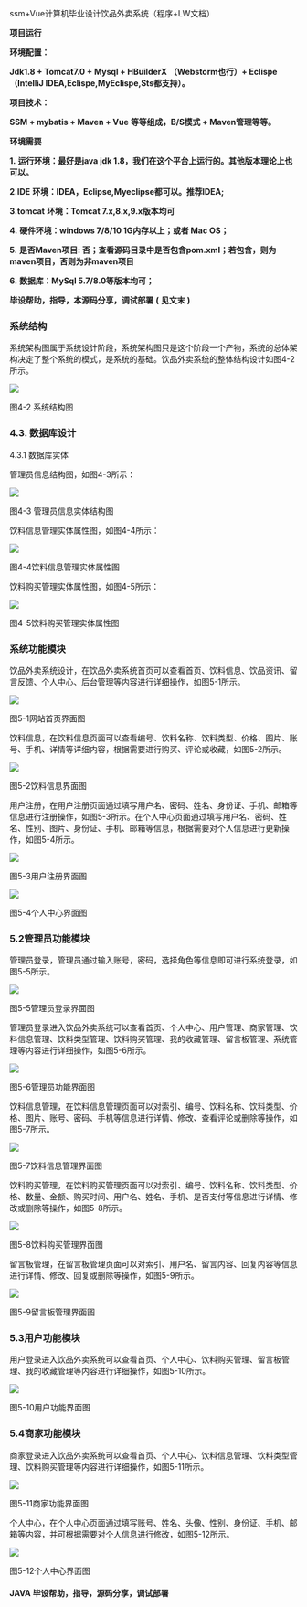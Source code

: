 ssm+Vue计算机毕业设计饮品外卖系统（程序+LW文档）

**项目运行**

**环境配置：**

**Jdk1.8 + Tomcat7.0 + Mysql + HBuilderX** **（Webstorm也行）+ Eclispe（IntelliJ
IDEA,Eclispe,MyEclispe,Sts都支持）。**

**项目技术：**

**SSM + mybatis + Maven + Vue** **等等组成，B/S模式 + Maven管理等等。**

**环境需要**

**1.** **运行环境：最好是java jdk 1.8，我们在这个平台上运行的。其他版本理论上也可以。**

**2.IDE** **环境：IDEA，Eclipse,Myeclipse都可以。推荐IDEA;**

**3.tomcat** **环境：Tomcat 7.x,8.x,9.x版本均可**

**4.** **硬件环境：windows 7/8/10 1G内存以上；或者 Mac OS；**

**5.** **是否Maven项目: 否；查看源码目录中是否包含pom.xml；若包含，则为maven项目，否则为非maven项目**

**6.** **数据库：MySql 5.7/8.0等版本均可；**

**毕设帮助，指导，本源码分享，调试部署** **(** **见文末** **)**

### 系统结构

系统架构图属于系统设计阶段，系统架构图只是这个阶段一个产物，系统的总体架构决定了整个系统的模式，是系统的基础。饮品外卖系统的整体结构设计如图4-2所示。

![](./res/c1d8095b04f944468de953e5ea248237.png)

图4-2 系统结构图

### 4.3. 数据库设计

4.3.1 数据库实体

管理员信息结构图，如图4-3所示：

![](./res/c24421412d57464e86b15ded4bdc5f09.png)

图4-3 管理员信息实体结构图

饮料信息管理实体属性图，如图4-4所示：

![](./res/b51eb6382fe841da9a7866d4d21c8262.png)

图4-4饮料信息管理实体属性图

饮料购买管理实体属性图，如图4-5所示：

![](./res/63d45ec8805145539508f5cf6c225866.png)

图4-5饮料购买管理实体属性图

### 系统功能模块

饮品外卖系统设计，在饮品外卖系统首页可以查看首页、饮料信息、饮品资讯、留言反馈、个人中心、后台管理等内容进行详细操作，如图5-1所示。

![](./res/72571d9aa2604b89bc1aa7b501a98ba7.png)

图5-1网站首页界面图

饮料信息，在饮料信息页面可以查看编号、饮料名称、饮料类型、价格、图片、账号、手机、详情等详细内容，根据需要进行购买、评论或收藏，如图5-2所示。

![](./res/f1aa69c960a245fabc10ef6b0168b87f.png)

图5-2饮料信息界面图

用户注册，在用户注册页面通过填写用户名、密码、姓名、身份证、手机、邮箱等信息进行注册操作，如图5-3所示。在个人中心页面通过填写用户名、密码、姓名、性别、图片、身份证、手机、邮箱等信息，根据需要对个人信息进行更新操作，如图5-4所示。

![](./res/73ce4535f527439588eaac540ddc7bd4.png)

图5-3用户注册界面图

![](./res/7b51d59816084447aa459b4fcc313ffd.png)

图5-4个人中心界面图

### 5.2管理员功能模块

管理员登录，管理员通过输入账号，密码，选择角色等信息即可进行系统登录，如图5-5所示。

![](./res/c8f2d112097743e1b07fc6da552e41b2.png)

图5-5管理员登录界面图

管理员登录进入饮品外卖系统可以查看首页、个人中心、用户管理、商家管理、饮料信息管理、饮料类型管理、饮料购买管理、我的收藏管理、留言板管理、系统管理等内容进行详细操作，如图5-6所示。

![](./res/ab9466931b444ffebecfb8a88b9ab1ef.png)

图5-6管理员功能界面图

饮料信息管理，在饮料信息管理页面可以对索引、编号、饮料名称、饮料类型、价格、图片、账号、密码、手机等信息进行详情、修改、查看评论或删除等操作，如图5-7所示。

![](./res/596ec10ca559410fac150d2124f38ac0.png)

图5-7饮料信息管理界面图

饮料购买管理，在饮料购买管理页面可以对索引、编号、饮料名称、饮料类型、价格、数量、金额、购买时间、用户名、姓名、手机、是否支付等信息进行详情、修改或删除等操作，如图5-8所示。

![](./res/dca9bec25f19464f8dee500aeb7b22fb.png)

图5-8饮料购买管理界面图

留言板管理，在留言板管理页面可以对索引、用户名、留言内容、回复内容等信息进行详情、修改、回复或删除等操作，如图5-9所示。

![](./res/bba857982bde4b11a6cd511570196ad7.png)

图5-9留言板管理界面图

### 5.3用户功能模块

用户登录进入饮品外卖系统可以查看首页、个人中心、饮料购买管理、留言板管理、我的收藏管理等内容进行详细操作，如图5-10所示。

![](./res/27dbb282f9bf445d8861a10759dd88a4.png)

图5-10用户功能界面图

### 5.4商家功能模块

商家登录进入饮品外卖系统可以查看首页、个人中心、饮料信息管理、饮料类型管理、饮料购买管理等内容进行详细操作，如图5-11所示。

![](./res/882909cb8fec4fa99eadf04b567dd293.png)

图5-11商家功能界面图

个人中心，在个人中心页面通过填写账号、姓名、头像、性别、身份证、手机、邮箱等内容，并可根据需要对个人信息进行修改，如图5-12所示。

![](./res/d70b4b4dcd95488aa6f637dc361aa294.png)

图5-12个人中心界面图

#### **JAVA** **毕设帮助，指导，源码分享，调试部署**

